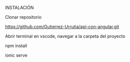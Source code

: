 INSTALACIÓN

Clonar repositorio

https://github.com/Gutierrez-Urrutia/api-con-angular.git

Abrir terminal en vscode, navegar a la carpeta del proyecto

npm install

ionic serve
